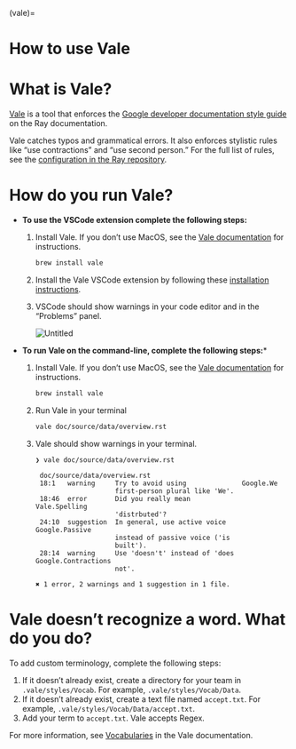 (vale)=

# How to use Vale

# What is Vale?

[Vale](https://vale.sh/) is a tool that enforces the 
[Google developer documentation style guide](https://developers.google.com/style) on the
Ray documentation. 

Vale catches typos and grammatical errors. It also enforces stylistic rules like 
“use contractions” and “use second person.” For the full list of rules, see the 
[configuration in the Ray repository](https://github.com/ray-project/ray/tree/master/.vale/styles/Google).

# How do you run Vale?

- **To use the VSCode extension complete the following steps:**
    1. Install Vale. If you don’t use MacOS, see the 
    [Vale documentation](https://vale.sh/docs/vale-cli/installation/) for instructions.
        
        ```bash
        brew install vale 
        ```
        
    2. Install the Vale VSCode extension by following these 
    [installation instructions](https://marketplace.visualstudio.com/items?itemName=ChrisChinchilla.vale-vscode).

    3. VSCode should show warnings in your code editor and in the “Problems” panel.
        
        ![Untitled](https://s3-us-west-2.amazonaws.com/secure.notion-static.com/54651db3-850c-4788-a420-fb6420c14f7f/Untitled.png)
        
- **To run Vale on the command-line, complete the following steps:***
    1. Install Vale. If you don’t use MacOS, see the 
    [Vale documentation](https://vale.sh/docs/vale-cli/installation/) for instructions.
        
        ```bash
        brew install vale 
        ```
        
    2. Run Vale in your terminal
        
        ```bash
        vale doc/source/data/overview.rst
        ```
        
    3. Vale should show warnings in your terminal.
        
        ```
        ❯ vale doc/source/data/overview.rst 
        
         doc/source/data/overview.rst
         18:1   warning     Try to avoid using              Google.We           
                            first-person plural like 'We'.                      
         18:46  error       Did you really mean             Vale.Spelling       
                            'distrbuted'?                                       
         24:10  suggestion  In general, use active voice    Google.Passive      
                            instead of passive voice ('is                       
                            built').                                            
         28:14  warning     Use 'doesn't' instead of 'does  Google.Contractions 
                            not'.                                               
        
        ✖ 1 error, 2 warnings and 1 suggestion in 1 file.
        ```
        

# Vale doesn’t recognize a word. What do you do?

To add custom terminology, complete the following steps:

1. If it doesn’t already exist, create a directory for your team in 
`.vale/styles/Vocab`. For example, `.vale/styles/Vocab/Data`.
2. If it doesn’t already exist, create a text file named `accept.txt`. For example, 
`.vale/styles/Vocab/Data/accept.txt`.
3. Add your term to `accept.txt`. Vale accepts Regex.

For more information, see [Vocabularies](https://vale.sh/docs/topics/vocab/) in the Vale 
documentation.